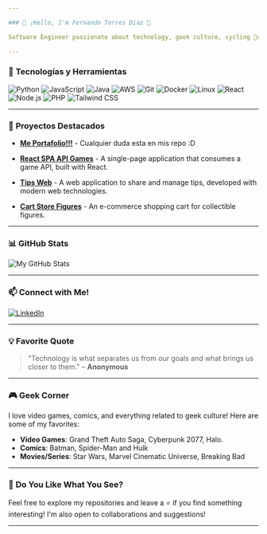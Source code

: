 ```yaml
---

### 🚀 ¡Hello, I'm Fernando Torres Diaz 👋

Software Engineer passionate about technology, geek culture, cycling 🚴‍♂️, and the gym 💪. Here, you'll find projects related to software development, automation, and everything that involves innovation and creativity.

---
```


### 🔧 **Tecnologías y Herramientas**

![Python](https://img.shields.io/badge/Python-3776AB?style=for-the-badge&logo=python&logoColor=white)
![JavaScript](https://img.shields.io/badge/JavaScript-F7DF1E?style=for-the-badge&logo=javascript&logoColor=black)
![Java](https://img.shields.io/badge/Java-007396?style=for-the-badge&logo=java&logoColor=white)
![AWS](https://img.shields.io/badge/AWS-FF9900?style=for-the-badge&logo=amazon-aws&logoColor=white)
![Git](https://img.shields.io/badge/Git-E44C30?style=for-the-badge&logo=git&logoColor=white)
![Docker](https://img.shields.io/badge/Docker-2496ED?style=for-the-badge&logo=docker&logoColor=white)
![Linux](https://img.shields.io/badge/Linux-FCC624?style=for-the-badge&logo=linux&logoColor=black)
![React](https://img.shields.io/badge/React-61DAFB?style=for-the-badge&logo=react&logoColor=black)
![Node.js](https://img.shields.io/badge/Node.js-339933?style=for-the-badge&logo=node.js&logoColor=white)
![PHP](https://img.shields.io/badge/PHP-777BB4?style=for-the-badge&logo=php&logoColor=white)
![Tailwind CSS](https://img.shields.io/badge/Tailwind_CSS-06B6D4?style=for-the-badge&logo=tailwind-css&logoColor=white)

---

### 🌟 **Proyectos Destacados**

- **[Me Portafolio!!!](https://me-portfolio-teal.vercel.app/)** - Cualquier duda esta en mis repo :D

- **[React SPA API Games](https://github.com/fatorresd/React-SPA-API-Games)** - A single-page application that consumes a game API, built with React.
- **[Tips Web](https://github.com/fatorresd/tips-web)** - A web application to share and manage tips, developed with modern web technologies.
- **[Cart Store Figures](https://github.com/fatorresd/Cart-Store-Figures)** - An e-commerce shopping cart for collectible figures.

---

### 📊 **GitHub Stats**

![My GitHub Stats](https://github-readme-stats-fatorresd.vercel.app/api?username=fatorresd&show_icons=true&theme=radical&hide_rank=true)


---

### 📫 **Connect with Me!**

[![LinkedIn](https://img.shields.io/badge/LinkedIn-0077B5?style=for-the-badge&logo=linkedin&logoColor=white)](https://www.linkedin.com/in/fernando-torres-60b256186/)

---

### 💡 **Favorite Quote**

> "Technology is what separates us from our goals and what brings us closer to them." – **Anonymous**

---

### 🎮 **Geek Corner**

I love video games, comics, and everything related to geek culture! Here are some of my favorites:

- **Video Games**: Grand Theft Auto Saga, Cyberpunk 2077, Halo.  
- **Comics**: Batman, Spider-Man and Hulk 
- **Movies/Series**: Star Wars, Marvel Cinematic Universe, Breaking Bad

---

### 📌 **Do You Like What You See?**

Feel free to explore my repositories and leave a ⭐ if you find something interesting! I'm also open to collaborations and suggestions!

---
